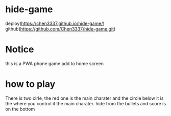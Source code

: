 # hide-game
deploy(https://chen3337.github.io/hide-game/)
github(https://github.com/Chen3337/hide-game.git)

# Notice 
this is a PWA phone game add to home screen

# how to play

There is two cirle, the red one is the main charater and the circle below it is the where you control it the main charater. 
                    hide from the bullets and score is on the bottom
